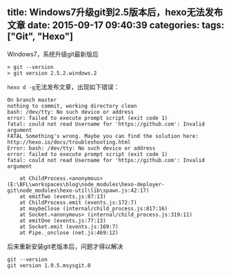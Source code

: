 title: Windows7升级git到2.5版本后，hexo无法发布文章
date: 2015-09-17 09:40:39
categories:
tags: ["Git", "Hexo"]
---

Windows7，系统升级git最新版后

```
> git --version
> git version 2.5.2.windows.2
```

`hexo d -g`无法发布文章，出现如下错误：
```
On branch master
nothing to commit, working directory clean
bash: /dev/tty: No such device or address
error: failed to execute prompt script (exit code 1)
fatal: could not read Username for 'https://github.com': Invalid argument
FATAL Something's wrong. Maybe you can find the solution here: http://hexo.io/docs/troubleshooting.html
Error: bash: /dev/tty: No such device or address
error: failed to execute prompt script (exit code 1)
fatal: could not read Username for 'https://github.com': Invalid argument

    at ChildProcess.<anonymous> (E:\BFL\workspaces\blog\node_modules\hexo-deployer-git\node_modules\hexo-util\lib\spawn.js:42:17)
    at emitTwo (events.js:87:13)
    at ChildProcess.emit (events.js:172:7)
    at maybeClose (internal/child_process.js:817:16)
    at Socket.<anonymous> (internal/child_process.js:319:11)
    at emitOne (events.js:77:13)
    at Socket.emit (events.js:169:7)
    at Pipe._onclose (net.js:469:12)
```

后来重新安装git老版本后，问题才得以解决

```
git --version
git version 1.9.5.msysgit.0
```